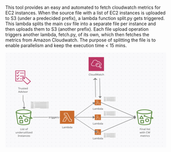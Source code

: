 This tool provides an easy and automated to fetch cloudwatch metrics for EC2 instances. When the source file with a list of EC2 instances is uploaded to S3 (under a predecided prefix), a lambda function split.py gets triggered. This lambda splits the main csv file into a separate file per instance and then uploads them to S3 (another prefix). Each file upload operation triggers another lambda, fetch.py, of its own, which then fetches the metrics from Amazon Cloudwatch. The purpose of splitting the file is to enable parallelism and keep the execution time < 15 mins. 

![Workflow](images/workflow.png)
